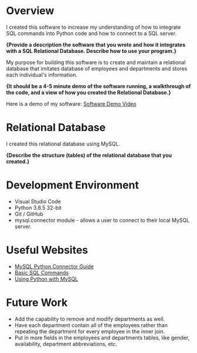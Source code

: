 # Overview

I created this software to increase my understanding of how to integrate SQL commands into Python code and how to connect to a SQL server.

**{Provide a description the software that you wrote and how it integrates with a SQL Relational Database. Describe how to use your program.}**

My purpose for building this software is to create and maintain a relational database that imitates database of employees and departments and stores each individual's information.

**{It should be a 4-5 minute demo of the software running, a walkthrough of the code, and a view of how you created the Relational Database.}**

Here is a demo of my software: [Software Demo Video](http://youtube.link.goes.here)

# Relational Database

I created this relational database using MySQL.

**{Describe the structure (tables) of the relational database that you created.}**

# Development Environment

* Visual Studio Code
* Python 3.8.5 32-bit
* Git / GitHub
* mysql.connector module - allows a user to connect to their local MySQL server.

# Useful Websites

* [MySQL Python Connector Guide](https://dev.mysql.com/doc/connector-python/en/)
* [Basic SQL Commands](https://www.w3schools.com/sql/)
* [Using Python with MySQL](https://www.w3schools.com/python/python_mysql_getstarted.asp)

# Future Work

* Add the capability to remove and modify departments as well.
* Have each department contain all of the employees rather than repeating the department for every employee in the inner join.
* Put in more fields in the employees and departments tables, like gender, availability, department abbreviations, etc.
